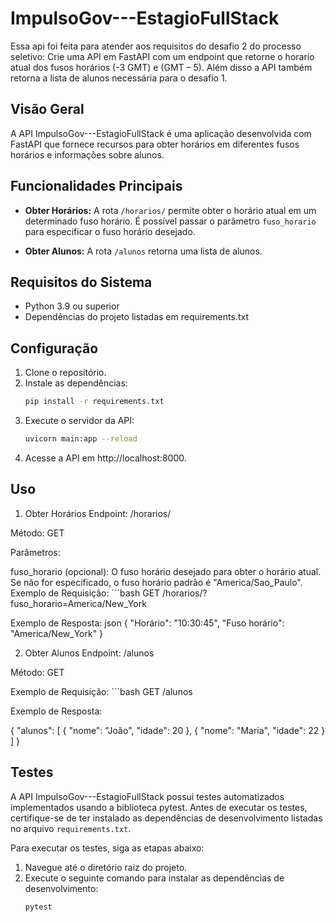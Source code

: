 # ImpulsoGov---EstagioFullStack 

Essa api foi feita para atender aos requisitos do desafio 2 do processo seletivo: 
Crie uma API em FastAPI com um endpoint que retorne o horario atual dos fusos horários (-3 GMT) e (GMT – 5).
Além disso a API também retorna a lista de alunos necessária para o desafio 1.

## Visão Geral

A API ImpulsoGov---EstagioFullStack é uma aplicação desenvolvida com FastAPI que fornece recursos para obter horários em diferentes fusos horários e informações sobre alunos.

## Funcionalidades Principais

- **Obter Horários:** A rota `/horarios/` permite obter o horário atual em um determinado fuso horário. É possível passar o parâmetro `fuso_horario` para especificar o fuso horário desejado.

- **Obter Alunos:** A rota `/alunos` retorna uma lista de alunos.

## Requisitos do Sistema

- Python 3.9 ou superior
- Dependências do projeto listadas em requirements.txt

## Configuração

1. Clone o repositório.
2. Instale as dependências:
   ```bash
   pip install -r requirements.txt
3. Execute o servidor da API:
    ```bash
    uvicorn main:app --reload

4. Acesse a API em http://localhost:8000.

## Uso
1. Obter Horários
Endpoint: /horarios/

Método: GET

Parâmetros:

fuso_horario (opcional): O fuso horário desejado para obter o horário atual. Se não for especificado, o fuso horário padrão é "America/Sao_Paulo".
Exemplo de Requisição:
    ```bash
    GET /horarios/?fuso_horario=America/New_York


Exemplo de Resposta:
json
{
  "Horário": "10:30:45",
  "Fuso horário": "America/New_York"
}

2. Obter Alunos
Endpoint: /alunos

Método: GET

Exemplo de Requisição:
    ```bash
    GET /alunos

Exemplo de Resposta:

{
  "alunos": [
    {
      "nome": "João",
      "idade": 20
    },
    {
      "nome": "Maria",
      "idade": 22
    }
  ]
}

## Testes
A API ImpulsoGov---EstagioFullStack possui testes automatizados implementados usando a biblioteca pytest. Antes de executar os testes, certifique-se de ter instalado as dependências de desenvolvimento listadas no arquivo `requirements.txt`.

Para executar os testes, siga as etapas abaixo:

1. Navegue até o diretório raiz do projeto.
2. Execute o seguinte comando para instalar as dependências de desenvolvimento:
   ```bash
   pytest